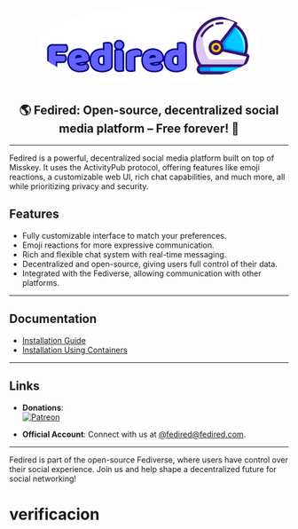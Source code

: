 <div align="center">
  <img src="./title.svg" alt="Fedired Logo" style="border-radius:50%" width="400"/>

  ## 🌎 **Fedired: Open-source, decentralized social media platform – Free forever!** 🚀
</div>

---

Fedired is a powerful, decentralized social media platform built on top of Misskey. It uses the ActivityPub protocol, offering features like emoji reactions, a customizable web UI, rich chat capabilities, and much more, all while prioritizing privacy and security.

## Features

- Fully customizable interface to match your preferences.
- Emoji reactions for more expressive communication.
- Rich and flexible chat system with real-time messaging.
- Decentralized and open-source, giving users full control of their data.
- Integrated with the Fediverse, allowing communication with other platforms.

---

## Documentation

- [Installation Guide](https://github.com/fedired-dev/fedired/-/blob/main/docs/install.md)
- [Installation Using Containers](https://github.com/fedired-dev/fedired/-/blob/main/docs/install-container.md)

---

## Links

- **Donations**:  
  <a href="https://patreon.com/fedired">
    <img src="https://upload.wikimedia.org/wikipedia/commons/9/94/Patreon_logo.svg" alt="Patreon" width="40"/>
  </a>
  
- **Official Account**: Connect with us at [@fedired@fedired.com](https://fedired.com/@fedired).

---

Fedired is part of the open-source Fediverse, where users have control over their social experience. Join us and help shape a decentralized future for social networking!
# verificacion
